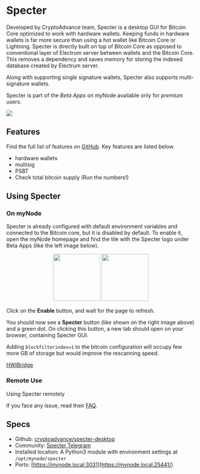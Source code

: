 # Specter

Developed by CryptoAdvance team, Specter is a desktop GUI for Bitcoin Core optimized to work with hardware wallets. Keeping funds in hardware wallets is far more secure than using a hot wallet like Bitcoin Core or Lightning. Specter is directly built on top of Bitcoin Core as opposed to conventional layer of Electrum server between wallets and the Bitcoin Core. This removes a dependency and saves memory for storing the indexed database created by Electrum server.

Along with supporting single signature wallets, Specter also supports multi-signature wallets.

Specter is part of the *Beta Apps* on myNode available only for *premium* users.

![](/images/multisig/specter/wallets.png)

## Features

Find the full list of features on [GitHub](https://github.com/cryptoadvance/specter-desktop). Key features are listed below.

- hardware wallets
- multisig
- PSBT
- Check total bitcoin supply (Run the numbers!)

## Using Specter

### On myNode

Specter is already configured with default environment variables and connected to the Bitcoin core, but it is disabled by default. To enable it, open the myNode homepage and find the tile with the Specter logo under Beta Apps (like the left image below).
<center>
  <figure>
    <img src="/images/multisig/specter/disabled.png" alt="" style="width: 125px">
    <img src="/images/multisig/specter/enabled.png" alt="" style="width: 125px">
  </figure>
</center>

Click on the **Enable** button, and wait for the page to refresh.

You should now see a **Specter** button (like shown on the right image above) and a green dot. On clicking this button, a new tab should open on your browser, containing Specter GUI.

Adding `blockfilterindex=1` to the bitcoin configuration will occupy few more GB of storage but would improve the rescanning speed.

[HWIBridge](https://github.com/cryptoadvance/specter-desktop/blob/master/docs/hwibridge.md)

### Remote Use

Using Specter remotely

If you face any issue, read their [FAQ](https://github.com/cryptoadvance/specter-desktop/blob/master/docs/faq.md).

## Specs

- Github: [cryptoadvance/specter-desktop](https://github.com/cryptoadvance/specter-desktop)
- Community: [Specter Telegram](https://t.me/spectersupport)
- Installed location: A Python3 module with environment settings at `/opt/mynode/specter`
- Ports: [https://mynode.local:3031](https://mynode.local:25441/)
